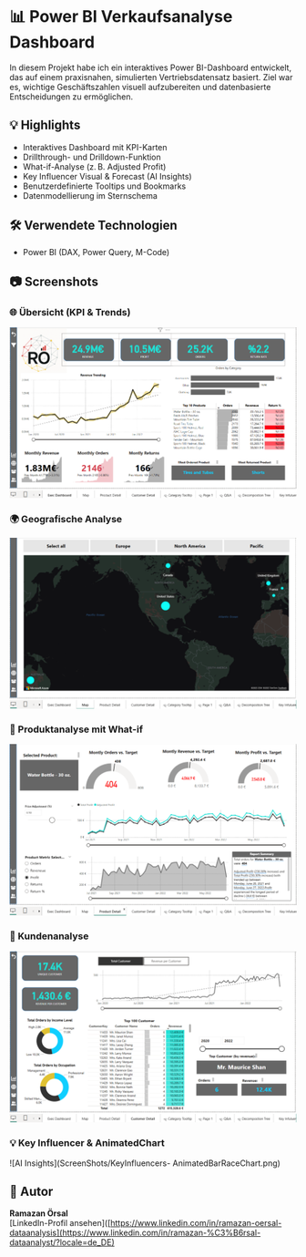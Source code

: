 # 📊 Power BI Verkaufsanalyse Dashboard

In diesem Projekt habe ich ein interaktives Power BI-Dashboard entwickelt, das auf einem praxisnahen, simulierten Vertriebsdatensatz basiert. Ziel war es, wichtige Geschäftszahlen visuell aufzubereiten und datenbasierte Entscheidungen zu ermöglichen.

## 💡 Highlights

- Interaktives Dashboard mit KPI-Karten
- Drillthrough- und Drilldown-Funktion
- What-if-Analyse (z. B. Adjusted Profit)
- Key Influencer Visual & Forecast (AI Insights)
- Benutzerdefinierte Tooltips und Bookmarks
- Datenmodellierung im Sternschema

## 🛠 Verwendete Technologien

- Power BI (DAX, Power Query, M-Code)

## 📷 Screenshots

### 🌐 Übersicht (KPI & Trends)

![Exec Dashboard](ScreenShots/Exec_Dashboard.png)

### 🌍 Geografische Analyse

![Map View](ScreenShots/Map.png)

### 🧮 Produktanalyse mit What-if

![Produkt Detail](ScreenShots/Product_Detail.png)

### 👥 Kundenanalyse

![Customer Detail](ScreenShots/Customer_Detail.png)


### 💡 Key Influencer & AnimatedChart

![AI Insights](ScreenShots/KeyInfluencers- AnimatedBarRaceChart.png)

## 👤 Autor

**Ramazan Örsal**  
[LinkedIn-Profil ansehen]([https://www.linkedin.com/in/ramazan-oersal-dataanalysis](https://www.linkedin.com/in/ramazan-%C3%B6rsal-dataanalyst/?locale=de_DE)

